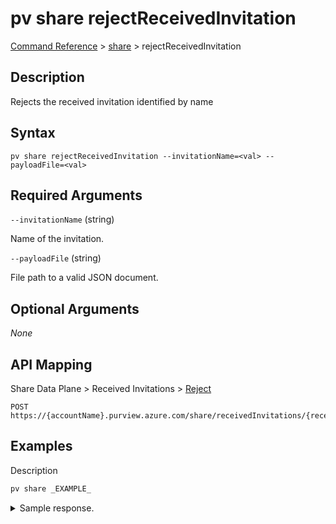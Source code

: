 # pv share rejectReceivedInvitation

[Command Reference](../../../README.md#command-reference) > [share](./main.md) >  rejectReceivedInvitation

## Description

Rejects the received invitation identified by name

## Syntax

```
pv share rejectReceivedInvitation --invitationName=<val> --payloadFile=<val>
```

## Required Arguments

`--invitationName` (string)

Name of the invitation.

`--payloadFile` (string)

File path to a valid JSON document.

## Optional Arguments

*None*

## API Mapping

Share Data Plane > Received Invitations > [Reject](https://docs.microsoft.com/en-us/rest/api/purview/sharedataplane/received-invitations/reject)
```
POST https://{accountName}.purview.azure.com/share/receivedInvitations/{receivedInvitationName}:reject
```

## Examples

Description
```powershell
pv share _EXAMPLE_
```


<details><summary>Sample response.</summary>
<p>

```json
{
    "key": "value"
}
```
</p>
</details>
